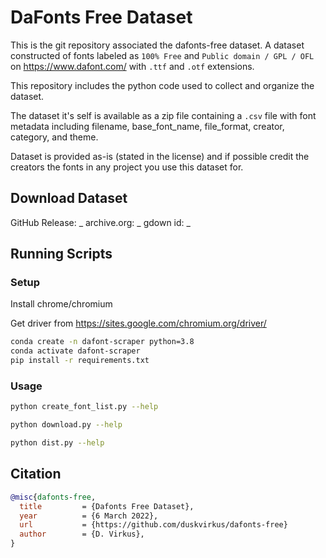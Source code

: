 # DaFonts Free Dataset

This is the git repository associated the dafonts-free dataset. A dataset constructed of fonts labeled as `100% Free` and `Public domain / GPL / OFL` on https://www.dafont.com/ with `.ttf` and `.otf` extensions.

This repository includes the python code used to collect and organize the dataset. 

The dataset it's self is available as a zip file containing a `.csv` file with font metadata including filename, base_font_name, file_format, creator, category, and theme. 

Dataset is provided as-is (stated in the license) and if possible credit the creators the fonts in any project you use this dataset for.

## Download Dataset

GitHub Release: _
archive.org: _
gdown id: _

## Running Scripts

### Setup

Install chrome/chromium

Get driver from https://sites.google.com/chromium.org/driver/

```bash
conda create -n dafont-scraper python=3.8
conda activate dafont-scraper
pip install -r requirements.txt
```

### Usage

```bash
python create_font_list.py --help
```

```bash
python download.py --help
```

```bash
python dist.py --help
```

## Citation

```bibtex
@misc{dafonts-free,
  title         = {Dafonts Free Dataset},
  year          = {6 March 2022},
  url           = {https://github.com/duskvirkus/dafonts-free}
  author        = {D. Virkus},
}
```
